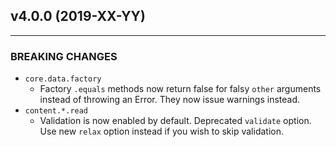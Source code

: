 ## v4.0.0 (2019-XX-YY)
------------------------

### BREAKING CHANGES
 - `core.data.factory`
   - Factory `.equals` methods now return false for falsy `other` arguments instead of throwing an Error. They now issue warnings instead.
 - `content.*.read`
   - Validation is now enabled by default. Deprecated `validate` option. Use new `relax` option instead if you wish to skip validation.

